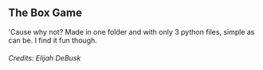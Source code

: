 ## The Box Game

'Cause why not? Made in one folder and with only 3 python files, simple as can be. I find it fun though.

###### Credits: Elijah DeBusk
